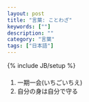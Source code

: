 ```yaml
---
layout: post
title: "言葉: ことわざ"
keywords: [""]
description: ""
category: "言葉"
tags: ["日本語"]
---
```

{% include JB/setup %}

####
1. 一期一会(いちごいちえ)
2. 自分の身は自分で守る

